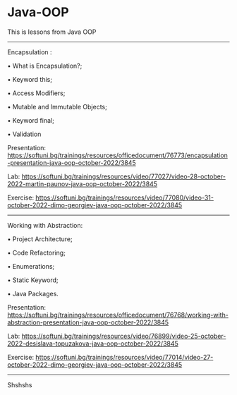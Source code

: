 # Java-OOP

This is lessons from Java OOP 

--------------------------------------------------------------------------------------------------------------------------------------------------------------------

Encapsulation :

• What is Encapsulation?;

• Keyword this;

• Access Modifiers;

• Mutable and Immutable Objects;

• Keyword final;

• Validation


Presentation: 
https://softuni.bg/trainings/resources/officedocument/76773/encapsulation-presentation-java-oop-october-2022/3845

Lab: 
https://softuni.bg/trainings/resources/video/77027/video-28-october-2022-martin-paunov-java-oop-october-2022/3845

Exercise: 
https://softuni.bg/trainings/resources/video/77080/video-31-october-2022-dimo-georgiev-java-oop-october-2022/3845

--------------------------------------------------------------------------------------------------------------------------------------------------------------------

Working with Abstraction:

• Project Architecture;

• Code Refactoring;

• Enumerations;

• Static Keyword;

• Java Packages.


Presentation: 
https://softuni.bg/trainings/resources/officedocument/76768/working-with-abstraction-presentation-java-oop-october-2022/3845

Lab: 
https://softuni.bg/trainings/resources/video/76899/video-25-october-2022-desislava-topuzakova-java-oop-october-2022/3845

Exercise: 
https://softuni.bg/trainings/resources/video/77014/video-27-october-2022-dimo-georgiev-java-oop-october-2022/3845

--------------------------------------------------------------------------------------------------------------------------------------------------------------------
Shshshs
